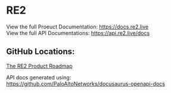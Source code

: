 # RE2

View the full Proeuct Documentation: https://docs.re2.live   
View the full API Documentations: https://api.re2.live/docs

## GitHub Locations:
[The RE2 Product Roadmap](https://github.com/orgs/Lifecycle-Science/projects/1)

API docs generated using: https://github.com/PaloAltoNetworks/docusaurus-openapi-docs

